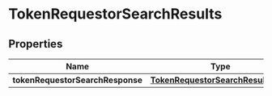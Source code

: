 

# TokenRequestorSearchResults


## Properties

| Name | Type | Description | Notes |
|------------ | ------------- | ------------- | -------------|
|**tokenRequestorSearchResponse** | [**TokenRequestorSearchResultsData**](TokenRequestorSearchResultsData.md) |  |  [optional] |



